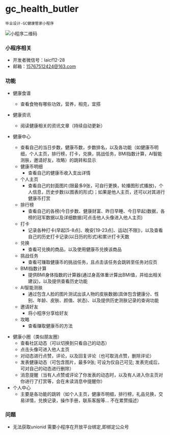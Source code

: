# gc_health_butler
	毕业设计-GC健康管家小程序

![小程序二维码](http://ruanjiangongcheng2.xyz:9000/health-butler/qr_code.png)

### 小程序相关
  - 开发者微信号：laicf12-28
  - 邮箱：15767512424@163.com

### 功能
  - 健康食谱
    * 查看食物有哪些功效，营养，相克，宜搭

  - 健康资讯
    * 阅读健康相关的资讯文章（持续自动更新）

  - 健康中心
    * 查看自己的当日步数，健康币数，步数排名，以及各功能（如健康币明细，个人主页，排行榜，打卡，兑换，挑战任务，BMI指数计算，AI智能测肤，邀请好友，攻略）的跳转和显示
     - 健康币明细
       * 查看自己的健康币收入支出详情
     - 个人主页
       * 查看自己的封面图片(限最多9张，可自行更换，轮播图形式播放)，个人信息，历史步数(以图表的形式)；如果是他人主页，还可以对其进行健康币打赏
     - 排行榜
       * 查看自己的各榜(今日步数、健康财富、昨日早睡、今日早起)数据，各榜的冠军数据以及详细数据(可点击他人头像进入他人主页)
     - 打卡
       * 记录各种打卡(早起[5-8点]、晚安[19-23点]、运动[不限])，以及查看自己的历史打卡记录(以日历的形式)和累计打卡天数
     - 兑换
       - 查看可兑换的商品，以及使用健康币兑换该商品
     - 挑战任务
       - 查看可赚取健康币的挑战任务，且点击该任务会跳转至任务对应页
     - BMI指数计算
       - 提供BMI身体指数的计算器(通过身高体重计算出BMI值，并给出相关建议)，以及提供查看历史功能
     - AI智能测肤
       - 通过包含人脸的图片测试出该人物的皮肤数据(具体包含健康分、性别、年龄、皮肤、颜值、状态)、以及提供历史测肤记录的查询功能
     - 邀请好友
       - 将小程序分享给好友
     - 攻略
       - 查看赚取健康币的方法
* 健康小圈（类似朋友圈）
  * 查看社区动态（可以切换到只看自己的动态）
  * 点击头像可进入他人主页
  * 对动态进行点赞，评论，以及回复评论（也可取消点赞，删除评论）
  * 发表健康动态（可包含图片，最多9张; 可设为仅自己可见; 发表完成后，可对自己的动态进行删除）
  * 消息提醒（当有人点赞或评论了你发表的动态时，以及有人进入你主页对你进行了打赏等，会在未读消息中提醒你）
* 个人中心
  * 主要是各功能的跳转（如个人主页，健康币明细，排行榜，礼品兑换，交易详情，兑换记录，操作手册，联系客服等... 不在累赘描述）

### 问题
  - 无法获取unionid
      需要小程序在开放平台绑定,即绑定公众号
